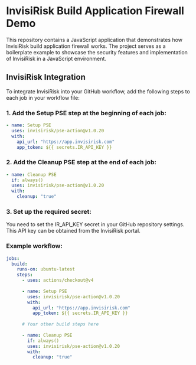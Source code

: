 # InvisiRisk Build Application Firewall Demo

This repository contains a JavaScript application that demonstrates how InvisiRisk build application firewall works. The project serves as a boilerplate example to showcase the security features and implementation of InvisiRisk in a JavaScript environment.


## InvisiRisk Integration

To integrate InvisiRisk into your GitHub workflow, add the following steps to each job in your workflow file:

### 1. Add the Setup PSE step at the beginning of each job:

```yaml
- name: Setup PSE
  uses: invisirisk/pse-action@v1.0.20
  with:
    api_url: "https://app.invisirisk.com"
    app_token: ${{ secrets.IR_API_KEY }}
```

### 2. Add the Cleanup PSE step at the end of each job:
```yaml
- name: Cleanup PSE
  if: always()
  uses: invisirisk/pse-action@v1.0.20
  with:
    cleanup: "true"
```

### 3. Set up the required secret:
You need to set the IR_API_KEY secret in your GitHub repository settings. This API key can be obtained from the InvisiRisk portal.

### Example workflow:
```yaml
jobs:
  build:
    runs-on: ubuntu-latest
    steps:
      - uses: actions/checkout@v4
      
      - name: Setup PSE
        uses: invisirisk/pse-action@v1.0.20
        with:
          api_url: "https://app.invisirisk.com"
          app_token: ${{ secrets.IR_API_KEY }}
          
      # Your other build steps here
      
      - name: Cleanup PSE
        if: always()
        uses: invisirisk/pse-action@v1.0.20
        with:
          cleanup: "true"
```

